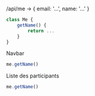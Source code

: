 /api/me -> { email: '...', name: '...' }

```ts
class Me {
    getName() {
        return ...
    }
}
```

Navbar

```ts
me.getName()
```

Liste des participants


```ts
me.getName()
```
